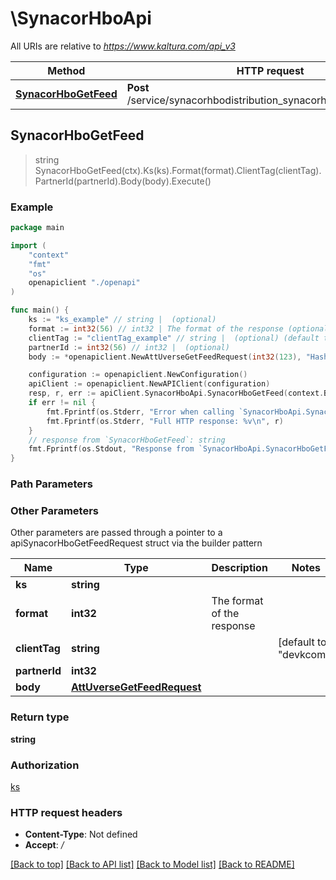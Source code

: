 # \SynacorHboApi

All URIs are relative to *https://www.kaltura.com/api_v3*

Method | HTTP request | Description
------------- | ------------- | -------------
[**SynacorHboGetFeed**](SynacorHboApi.md#SynacorHboGetFeed) | **Post** /service/synacorhbodistribution_synacorhbo/action/getFeed | 



## SynacorHboGetFeed

> string SynacorHboGetFeed(ctx).Ks(ks).Format(format).ClientTag(clientTag).PartnerId(partnerId).Body(body).Execute()



### Example

```go
package main

import (
    "context"
    "fmt"
    "os"
    openapiclient "./openapi"
)

func main() {
    ks := "ks_example" // string |  (optional)
    format := int32(56) // int32 | The format of the response (optional)
    clientTag := "clientTag_example" // string |  (optional) (default to "devkcom")
    partnerId := int32(56) // int32 |  (optional)
    body := *openapiclient.NewAttUverseGetFeedRequest(int32(123), "Hash_example") // AttUverseGetFeedRequest |  (optional)

    configuration := openapiclient.NewConfiguration()
    apiClient := openapiclient.NewAPIClient(configuration)
    resp, r, err := apiClient.SynacorHboApi.SynacorHboGetFeed(context.Background()).Ks(ks).Format(format).ClientTag(clientTag).PartnerId(partnerId).Body(body).Execute()
    if err != nil {
        fmt.Fprintf(os.Stderr, "Error when calling `SynacorHboApi.SynacorHboGetFeed``: %v\n", err)
        fmt.Fprintf(os.Stderr, "Full HTTP response: %v\n", r)
    }
    // response from `SynacorHboGetFeed`: string
    fmt.Fprintf(os.Stdout, "Response from `SynacorHboApi.SynacorHboGetFeed`: %v\n", resp)
}
```

### Path Parameters



### Other Parameters

Other parameters are passed through a pointer to a apiSynacorHboGetFeedRequest struct via the builder pattern


Name | Type | Description  | Notes
------------- | ------------- | ------------- | -------------
 **ks** | **string** |  | 
 **format** | **int32** | The format of the response | 
 **clientTag** | **string** |  | [default to &quot;devkcom&quot;]
 **partnerId** | **int32** |  | 
 **body** | [**AttUverseGetFeedRequest**](AttUverseGetFeedRequest.md) |  | 

### Return type

**string**

### Authorization

[ks](../README.md#ks)

### HTTP request headers

- **Content-Type**: Not defined
- **Accept**: */*

[[Back to top]](#) [[Back to API list]](../README.md#documentation-for-api-endpoints)
[[Back to Model list]](../README.md#documentation-for-models)
[[Back to README]](../README.md)


